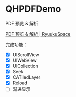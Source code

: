 # QHPDFDemo
PDF 预览 &amp; 解析

[PDF 预览 & 解析 | RyuukuSpace](http://chenqihui.github.io/2018/08/16/PDF-%E9%A2%84%E8%A7%88-%E8%A7%A3%E6%9E%90/)

完成功能：

- [x] UIScrollView
- [x] UIWebView
- [x] UICollection
- [x] Seek
- [x] CATiledLayer
- [x] Reload    
- [ ] 渐进显示 
